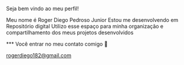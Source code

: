  Seja bem vindo ao meu perfil!

 Meu nome é Roger Diego Pedroso Junior
Estou me desenvolvendo em Repositório digital
Utilizo esse espaço para minha organização e compartilhamento dos meus projetos desenvolvidos

*** Você entrar no meu contato comigo 📧

rogerdiego182@gmail.com
